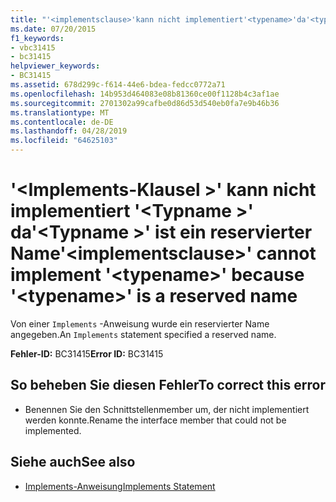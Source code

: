 ```yaml
---
title: "'<implementsclause>'kann nicht implementiert'<typename>'da'<typename>' ist ein reservierter Name"
ms.date: 07/20/2015
f1_keywords:
- vbc31415
- bc31415
helpviewer_keywords:
- BC31415
ms.assetid: 678d299c-f614-44e6-bdea-fedcc0772a71
ms.openlocfilehash: 14b953d464083e08b81360ce00f1128b4c3af1ae
ms.sourcegitcommit: 2701302a99cafbe0d86d53d540eb0fa7e9b46b36
ms.translationtype: MT
ms.contentlocale: de-DE
ms.lasthandoff: 04/28/2019
ms.locfileid: "64625103"
---
```

# <a name="implementsclause-cannot-implement-typename-because-typename-is-a-reserved-name"></a><span data-ttu-id="87022-102">'\<Implements-Klausel >' kann nicht implementiert '\<Typname >' da'\<Typname >' ist ein reservierter Name</span><span class="sxs-lookup"><span data-stu-id="87022-102">'\<implementsclause>' cannot implement '\<typename>' because '\<typename>' is a reserved name</span></span>
<span data-ttu-id="87022-103">Von einer `Implements` -Anweisung wurde ein reservierter Name angegeben.</span><span class="sxs-lookup"><span data-stu-id="87022-103">An `Implements` statement specified a reserved name.</span></span>  
  
 <span data-ttu-id="87022-104">**Fehler-ID:** BC31415</span><span class="sxs-lookup"><span data-stu-id="87022-104">**Error ID:** BC31415</span></span>  
  
## <a name="to-correct-this-error"></a><span data-ttu-id="87022-105">So beheben Sie diesen Fehler</span><span class="sxs-lookup"><span data-stu-id="87022-105">To correct this error</span></span>  
  
- <span data-ttu-id="87022-106">Benennen Sie den Schnittstellenmember um, der nicht implementiert werden konnte.</span><span class="sxs-lookup"><span data-stu-id="87022-106">Rename the interface member that could not be implemented.</span></span>  
  
## <a name="see-also"></a><span data-ttu-id="87022-107">Siehe auch</span><span class="sxs-lookup"><span data-stu-id="87022-107">See also</span></span>

- [<span data-ttu-id="87022-108">Implements-Anweisung</span><span class="sxs-lookup"><span data-stu-id="87022-108">Implements Statement</span></span>](../../visual-basic/language-reference/statements/implements-statement.md)

